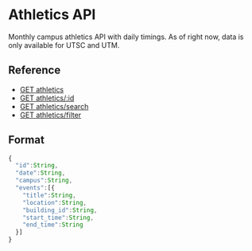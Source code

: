 # Athletics API

Monthly campus athletics API with daily timings. As of right now, data is only available for UTSC and UTM.

<div id="reference">
  <h2>Reference</h2>
  <ul>
    <li><a href="./list.md">GET athletics</a></li>
    <li><a href="./show.md">GET athletics/:id</a></li>
    <li><a href="./search.md">GET athletics/search</a></li>
    <li><a href="./filter.md">GET athletics/filter</a></li>
  </ul>
</div>

## Format

```js
{
  "id":String,
  "date":String,
  "campus":String,
  "events":[{
    "title":String,
    "location":String,
    "building_id":String,
    "start_time":String,
    "end_time":String
  }]
}
```
